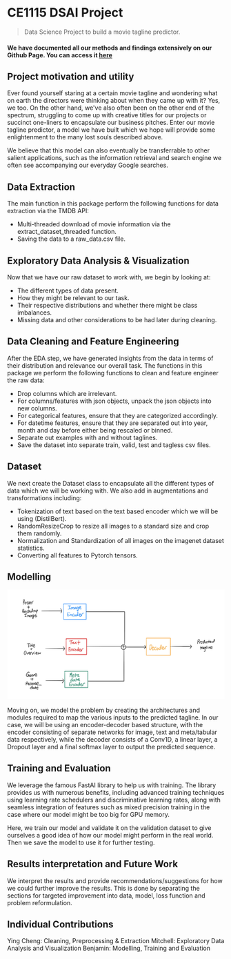 # CE1115 DSAI Project 
> Data Science Project to build a movie tagline predictor. 

#### We have documented all our methods and findings extensively on our Github Page. You can access it [here](https://benjamintdk.github.io/DSAI_proj/)


## Project motivation and utility

Ever found yourself staring at a certain movie tagline and wondering what on earth the directors were thinking about when they came up with it? Yes, we too. On the other hand, we've also often been on the other end of the spectrum, struggling to come up with creative titles for our projects or succinct one-liners to encapsulate our business pitches. Enter our movie tagline predictor, a model we have built which we hope will provide some enlightenment to the many lost souls described above.

We believe that this model can also eventually be transferrable to other salient applications, such as the information retrieval and search engine we often see accompanying our everyday Google searches. 

## Data Extraction

The main function in this package perform the following functions for data extraction via the TMDB API:
- Multi-threaded download of movie information via the extract_dataset_threaded function.
- Saving the data to a raw_data.csv file.

## Exploratory Data Analysis & Visualization

Now that we have our raw dataset to work with, we begin by looking at:
- The different types of data present.
- How they might be relevant to our task.
- Their respective distributions and whether there might be class imbalances.
- Missing data and other considerations to be had later during cleaning.

## Data Cleaning and Feature Engineering 

After the EDA step, we have generated insights from the data in terms of their distribution and relevance our overall task. The functions in this package we perform the following functions to clean and feature engineer the raw data:
- Drop columns which are irrelevant.
- For columns/features with json objects, unpack the json objects into new columns.
- For categorical features, ensure that they are categorized accordingly.
- For datetime features, ensure that they are separated out into year, month and day before either being rescaled or binned.
- Separate out examples with and without taglines.
- Save the dataset into separate train, valid, test and tagless csv files.

## Dataset

We next create the Dataset class to encapsulate all the different types of data which we will be working with. We also add in augmentations and transformations including:
- Tokenization of text based on the text based encoder which we will be using (DistilBert).
- RandomResizeCrop to resize all images to a standard size and crop them randomly.
- Normalization and Standardization of all images on the imagenet dataset statistics.
- Converting all features to Pytorch tensors. 

## Modelling

![](model_diagram.jpg)

Moving on, we model the problem by creating the architectures and modules required to map the various inputs to the predicted tagline. In our case, we will be using an encoder-decoder based structure, with the encoder consisting of separate networks for image, text and meta/tabular data respectively, while the decoder consists of a Conv1D, a linear layer, a Dropout layer and a final softmax layer to output the predicted sequence. 

## Training and Evaluation

We leverage the famous FastAI library to help us with training. The library provides us with numerous benefits, including advanced training techniques using learning rate schedulers and discriminative learning rates, along with seamless integration of features such as mixed precision training in the case where our model might be too big for GPU memory.

Here, we train our model and validate it on the validation dataset to give ourselves a good idea of how our model might perform in the real world. Then we save the model to use it for further testing.

## Results interpretation and Future Work

We interpret the results and provide recommendations/suggestions for how we could further improve the results. This is done by separating the sections for targeted improvement into data, model, loss function and problem reformulation.

## Individual Contributions

Ying Cheng: Cleaning, Preprocessing & Extraction
Mitchell: Exploratory Data Analysis and Visualization
Benjamin: Modelling, Training and Evaluation
